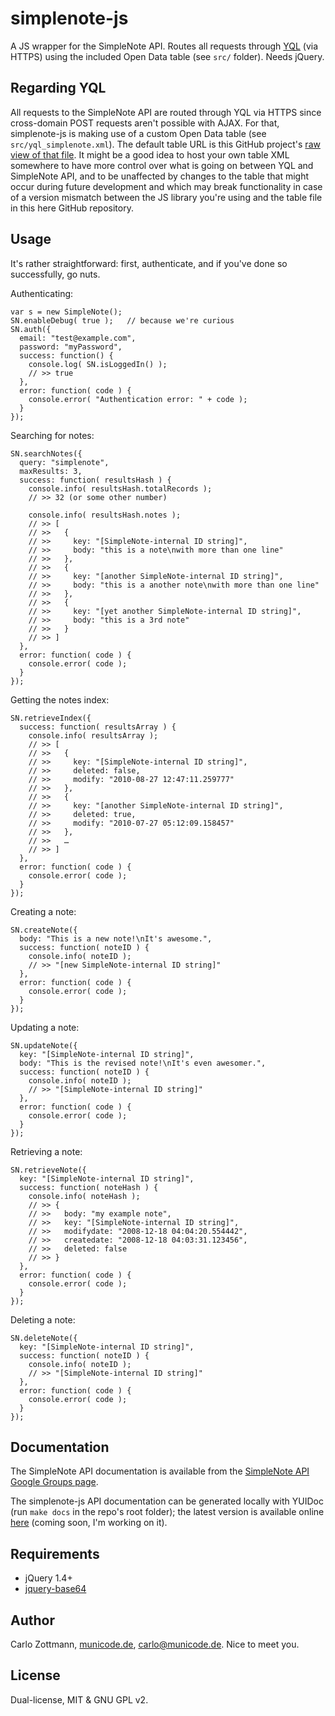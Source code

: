 # simplenote-js

A JS wrapper for the SimpleNote API.  Routes all requests through
[YQL](http://developer.yahoo.com/yql/) (via HTTPS) using the included
Open Data table (see `src/` folder).  Needs jQuery.


## Regarding YQL

All requests to the SimpleNote API are routed through YQL via HTTPS since 
cross-domain POST requests aren't possible with AJAX.  For that, simplenote-js
is making use of a custom Open Data table (see `src/yql_simplenote.xml`).  The
default table URL is this GitHub project's
[raw view of that file](http://github.com/carlo/simplenote-js/raw/master/src/yql_simplenote.xml).
It might be a good idea to host your own table XML somewhere to have more
control over what is going on between YQL and SimpleNote API, and to be
unaffected by changes to the table that might occur during future development
and which may break functionality in case of a version mismatch between the
JS library you're using and the table file in this here GitHub repository.


## Usage

It's rather straightforward: first, authenticate, and if you've done so
successfully, go nuts.

Authenticating:

    var s = new SimpleNote();
    SN.enableDebug( true );   // because we're curious
    SN.auth({
      email: "test@example.com",
      password: "myPassword",
      success: function() {
        console.log( SN.isLoggedIn() );
        // >> true
      },
      error: function( code ) {
        console.error( "Authentication error: " + code );
      }
    });


Searching for notes:

    SN.searchNotes({
      query: "simplenote",
      maxResults: 3,
      success: function( resultsHash ) {
        console.info( resultsHash.totalRecords );
        // >> 32 (or some other number)
        
        console.info( resultsHash.notes );
        // >> [
        // >>   {
        // >>     key: "[SimpleNote-internal ID string]",
        // >>     body: "this is a note\nwith more than one line"
        // >>   },
        // >>   {
        // >>     key: "[another SimpleNote-internal ID string]",
        // >>     body: "this is a another note\nwith more than one line"
        // >>   },
        // >>   {
        // >>     key: "[yet another SimpleNote-internal ID string]",
        // >>     body: "this is a 3rd note"
        // >>   }
        // >> ]
      },
      error: function( code ) {
        console.error( code );
      }
    });


Getting the notes index:
    
    SN.retrieveIndex({
      success: function( resultsArray ) {
        console.info( resultsArray );
        // >> [
        // >>   {
        // >>     key: "[SimpleNote-internal ID string]",
        // >>     deleted: false,
        // >>     modify: "2010-08-27 12:47:11.259777"
        // >>   },
        // >>   {
        // >>     key: "[another SimpleNote-internal ID string]",
        // >>     deleted: true,
        // >>     modify: "2010-07-27 05:12:09.158457"
        // >>   },
        // >>   …
        // >> ]
      },
      error: function( code ) {
        console.error( code );
      }
    });


Creating a note:

    SN.createNote({
      body: "This is a new note!\nIt's awesome.",
      success: function( noteID ) {
        console.info( noteID );
        // >> "[new SimpleNote-internal ID string]"
      },
      error: function( code ) {
        console.error( code );
      }
    });


Updating a note:

    SN.updateNote({
      key: "[SimpleNote-internal ID string]",
      body: "This is the revised note!\nIt's even awesomer.",
      success: function( noteID ) {
        console.info( noteID );
        // >> "[SimpleNote-internal ID string]"
      },
      error: function( code ) {
        console.error( code );
      }
    });


Retrieving a note:

    SN.retrieveNote({
      key: "[SimpleNote-internal ID string]",
      success: function( noteHash ) {
        console.info( noteHash );
        // >> {
        // >>   body: "my example note",
        // >>   key: "[SimpleNote-internal ID string]",
        // >>   modifydate: "2008-12-18 04:04:20.554442",
        // >>   createdate: "2008-12-18 04:03:31.123456",
        // >>   deleted: false
        // >> }
      },
      error: function( code ) {
        console.error( code );
      }
    });


Deleting a note:

    SN.deleteNote({
      key: "[SimpleNote-internal ID string]",
      success: function( noteID ) {
        console.info( noteID );
        // >> "[SimpleNote-internal ID string]"
      },
      error: function( code ) {
        console.error( code );
      }
    });


## Documentation

The SimpleNote API documentation is available from the
[SimpleNote API Google Groups page](http://groups.google.com/group/simplenote-api).

The simplenote-js API documentation can be generated locally with YUIDoc (run
`make docs` in the repo's root folder); the latest version is available online
[here](#) (coming soon, I'm working on it).

    
## Requirements

* jQuery 1.4+
* [jquery-base64](http://github.com/carlo/jquery-base64/)


## Author

Carlo Zottmann, [municode.de](http://municode.de/), carlo@municode.de.  Nice
to meet you.


## License

Dual-license, MIT & GNU GPL v2.
